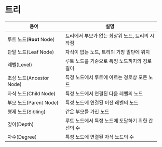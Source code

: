 # 트리

| 용어 | 설명 |
| --- | --- |
| 루트 노드(**Root** Node) | 트리에서 부모가 없는 최상위 노드, 트리의 시작점 |
| 단말 노드(Leaf Node) | 자식이 없는 노드, 트리의 가장 말단에 위치 |
| 레벨(Level) | 루트 노드를 기준으로 특정 노드까지의 경로 길이 |
| 조상 노드(Ancestor Node) | 특정 노드에서 루트에 이르는 경로상 모든 노드 |
| 자식 노드(Child Node) | 특정 노드에서 연결된 다음 레벨의 노드 |
| 부모 노드(Parent Node) | 특정 노드에 연결된 이전 레벨의 노드 |
| 형제 노드(Sibling) | 같은 부모를 가진 노드 |
| 깊이(Depth) | 루트 노드에서 특정 노드에 도달하기 위한 간선의 수 |
| 차수(Degree) | 특정 노드에 연결된 자식 노드의 수 |